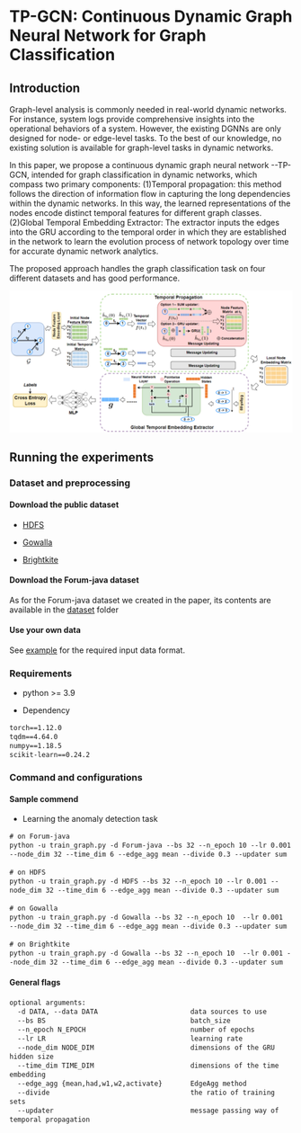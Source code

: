 # TP-GCN: Continuous Dynamic Graph Neural Network for Graph Classification
<!--#### -->
## Introduction
Graph-level analysis is commonly needed in real-world dynamic networks. For instance, system logs provide comprehensive insights into the operational behaviors of a system. However, the existing DGNNs are only designed for node- or edge-level tasks. To the best of our knowledge, no existing solution is available for graph-level tasks in dynamic networks.

In this paper, we propose a continuous dynamic graph neural network --TP-GCN, intended for graph classification in dynamic networks, which compass two primary components: (1)Temporal propagation: this method follows the direction of information flow in capturing the long dependencies within the dynamic networks. In this way, the learned representations of the nodes encode distinct temporal features for different graph classes. (2)Global Temporal Embedding Extractor: The extractor inputs the edges into the GRU according to the temporal order in which they are established in the network to learn the evolution process of network topology over time for accurate dynamic network analytics.

The proposed approach handles the graph classification task on four different datasets and has good performance.

<!-- #### Paper link: [TP-GCN: Continuous Dynamic Graph Neural Network for Graph Classification](https://XXX) -->
![framework](framework.png "The framework of TP-GCN")
## Running the experiments



### Dataset and preprocessing

#### Download the public dataset
* [HDFS](https://doi.org/10.5281/zenodo.1144100)
  
* [Gowalla](https://snap.stanford.edu/data/loc-gowalla.html)
  
* [Brightkite](http://snap.stanford.edu/data/loc-brightkite.html)

#### Download the Forum-java dataset
As for the Forum-java dataset we created in the paper, its contents are available in the [dataset](https://github.com/TP-GCN/TP-GCN/edit/main/Dataset/Forum-java) folder

#### Use your own data
See [example](https://github.com/TP-GCN/TP-GCN/edit/main/example) for the required input data format.

### Requirements

* python >= 3.9

* Dependency

```{bash}
torch==1.12.0
tqdm==4.64.0
numpy==1.18.5
scikit-learn==0.24.2
```

### Command and configurations

#### Sample commend
* Learning the anomaly detection task
```{bash}
# on Forum-java
python -u train_graph.py -d Forum-java --bs 32 --n_epoch 10 --lr 0.001 --node_dim 32 --time_dim 6 --edge_agg mean --divide 0.3 --updater sum

# on HDFS
python -u train_graph.py -d HDFS --bs 32 --n_epoch 10 --lr 0.001 --node_dim 32 --time_dim 6 --edge_agg mean --divide 0.3 --updater sum

# on Gowalla
python -u train_graph.py -d Gowalla --bs 32 --n_epoch 10  --lr 0.001  --node_dim 32 --time_dim 6 --edge_agg mean --divide 0.3 --updater sum

# on Brightkite
python -u train_graph.py -d Gowalla --bs 32 --n_epoch 10  --lr 0.001 --node_dim 32 --time_dim 6 --edge_agg mean --divide 0.3 --updater sum
```

#### General flags

```{txt}
optional arguments:
  -d DATA, --data DATA                       data sources to use
  --bs BS                                    batch_size
  --n_epoch N_EPOCH                          number of epochs
  --lr LR                                    learning rate
  --node_dim NODE_DIM                        dimensions of the GRU hidden size
  --time_dim TIME_DIM                        dimensions of the time embedding
  --edge_agg {mean,had,w1,w2,activate}       EdgeAgg method
  --divide                                   the ratio of training sets
  --updater                                  message passing way of temporal propagation
```
